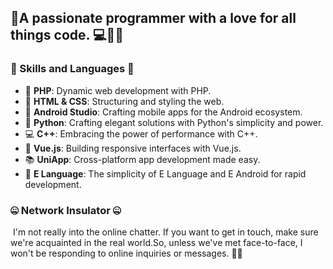 ## 👋A passionate programmer with a love for all things code. 💻👨‍💻

### 🌟 Skills and Languages 🌟
- 🚀 **PHP**: Dynamic web development with PHP.
- 🎨 **HTML & CSS**: Structuring and styling the web.
- 📱 **Android Studio**: Crafting mobile apps for the Android ecosystem.
- 🐍 **Python**: Crafting elegant solutions with Python's simplicity and power.
- 💻 **C++**: Embracing the power of performance with C++.
- 🌈 **Vue.js**: Building responsive interfaces with Vue.js.
- 📚 **UniApp**: Cross-platform app development made easy.
- 🏮 **E Language**: The simplicity of E Language and E Android for rapid development.

### 🤐 Network Insulator 🤐
﻿
I'm not really into the online chatter. If you want to get in touch, make sure we're acquainted in the real world.So, unless we've met face-to-face, I won't be responding to online inquiries or messages. 👥🚫
